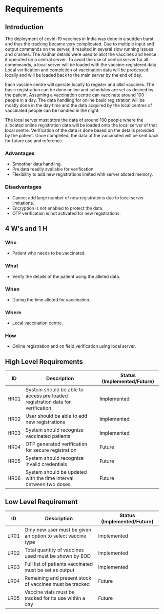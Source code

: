 # Requirements
## Introduction
The deployment of covid-19 vaccines in India was done in a sudden burst and thus the tracking became very complicated. 
Due to multiple input and output commands on the server, it resulted in several slow running issues and crashes. 
The Aadhar details were used to allot the vaccines and hence it operated on a central server.
To avoid the use of central server for all commmands, a local server will be loaded with the vaccine-registered data. 
Local verification and completion of vaccination data will be processed locally and will be loaded back to the main server by the end of day.

Each vaccine centre will operate locally to register and allot vaccines. 
The basic registration can be done online and schedules are set as desired by the patient. Assuming a vaccination centre can vaccinate around 100 people in a day. 
The data handling for online basic registration will be mostly done in the day time and the data acquired by the local centres of vaccinated people can be handled in the night.

The local server must store the data of around 100 people where the allocated online registration data will be loaded onto the local server of that local centre. 
Verification of the data is done based on the details provided by the patient. Once completed, the data of the vaccinated will be sent back for future use and reference.
### Advantages
* Smoother data handling.
* Pre data readily available for verification.
* Flexibility to add new registrations limited with server alloted memory.
### Disadvantages
* Cannot add large number of new registrations due to local server limitations.
* Encryption is not enabled to protect the data.
* OTP verification is not activated for new registrations.
## 4 W's and 1 H
### Who
* Patient who needs to be vaccinated.
### What
* Verify the details of the patient using the alloted data.
### When
* During the time alloted for vaccination.
### Where
* Local vaccination centre.
### How
* Online registration and on field verification using local server.

## High Level Requirements
| ID | Description | Status (Implemented/Future) |
| --- | --- | --- |
| HR01 | System should be able to access pre loaded registration data for verification | Implemented |
| HR02 | User should be able to add new registrations | Implemented |
| HR03 | System should recognize vaccinated patients | Implemented |
| HR04 | OTP generated verification for secure registration | Future |
| HR05 | System should recognize invalid credentials | Future |
| HR06 | System should be updated with the time interval between two doses | Future |

## Low Level Requirement
| ID | Description | Status (Implemented/Future) |
| --- | --- | --- |
| LR01 | Only new user must be given an option to select vaccine type | Implemented |
| LR02 | Total quantity of vaccines used must be shown by EOD | Implemented |
| LR03 | Full list of patients vaccinated must be set as output | Implemented |
| LR04 | Remaining and present stock of vaccines must be tracked | Future |
| LR05 | Vaccine vials must be tracked for its use within a day | Future |
